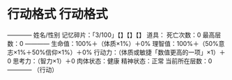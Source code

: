 # 行动格式 行动格式
————
姓名/性别
记忆碎片：「3/100」【】【】【】
道具：
死亡次数：0
最高层数：0
————
生命值：100%＋（体质×1%）＋0%
理智值：100%＋（50%意志×1%＋50%信仰×1%）＋0%
行动力：（体质或敏捷「数值更高的一项」×1）＋0
思考力：（智力×1）＋0
肉体状态：健康
精神状态：正常
当前所在层数：0
————
（行动）